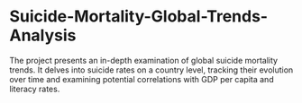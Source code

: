 # Suicide-Mortality-Global-Trends-Analysis
The project presents an in-depth examination of global suicide mortality trends. It delves into suicide rates on a country level, tracking their evolution over time and examining potential correlations with GDP per capita and literacy rates. 
